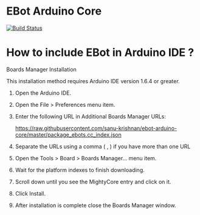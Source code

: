 # EBot Arduino Core
[![Build Status](https://travis-ci.org/sanu-krishnan/ebot-arduino-core.svg?branch=master)](https://travis-ci.org/sanu-krishnan/ebot-arduino-core)

# How to include EBot in Arduino IDE ? 
Boards Manager Installation

This installation method requires Arduino IDE version 1.6.4 or greater.

1. Open the Arduino IDE.
2. Open the File > Preferences menu item.
3. Enter the following URL in Additional Boards Manager URLs:

    https://raw.githubusercontent.com/sanu-krishnan/ebot-arduino-core/master/package_ebots.cc_index.json

4. Separate the URLs using a comma ( , ) if you have more than one URL
5. Open the Tools > Board > Boards Manager... menu item.
6. Wait for the platform indexes to finish downloading.
7. Scroll down until you see the MightyCore entry and click on it.
8. Click Install.
9. After installation is complete close the Boards Manager window.


